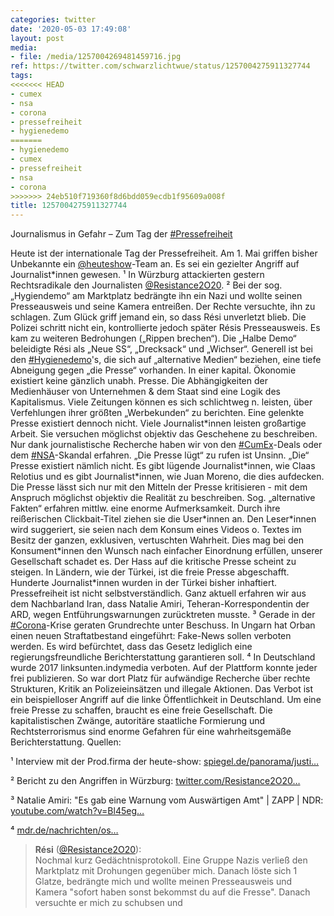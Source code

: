 ```yaml
---
categories: twitter
date: '2020-05-03 17:49:08'
layout: post
media:
- file: /media/1257004269481459716.jpg
ref: https://twitter.com/schwarzlichtwue/status/1257004275911327744
tags:
<<<<<<< HEAD
- cumex
- nsa
- corona
- pressefreiheit
- hygienedemo
=======
- hygienedemo
- cumex
- pressefreiheit
- nsa
- corona
>>>>>>> 24eb510f719360f8d6bdd059ecdb1f95609a008f
title: 1257004275911327744
---
```

Journalismus in Gefahr – Zum Tag der [#Pressefreiheit](/t/pressefreiheit)



Heute ist der internationale Tag der Pressefreiheit. Am 1. Mai griffen bisher Unbekannte ein [@heuteshow](https://twitter.com/heuteshow)-Team an. Es sei ein gezielter Angriff auf Journalist\*innen gewesen. ¹ 
In Würzburg attackierten gestern Rechtsradikale den Journalisten [@Resistance2O20](https://twitter.com/Resistance2O20). ² Bei der sog. „Hygiendemo“ am Marktplatz bedrängte ihn ein Nazi und wollte seinen Presseausweis und seine Kamera entreißen.
Der Rechte versuchte, ihn zu schlagen. Zum Glück griff jemand ein, so dass Rési unverletzt blieb. Die Polizei schritt nicht ein, kontrollierte jedoch später Résis Presseausweis. Es kam zu weiteren Bedrohungen („Rippen brechen“).
Die „Halbe Demo“ beleidigte Rési als „Neue SS“, „Drecksack“ und „Wichser“. Generell ist bei den [#Hygienedemo](/t/hygienedemo)'s, die sich auf „alternative Medien“ beziehen, eine tiefe Abneigung gegen „die Presse“ vorhanden.
In einer kapital. Ökonomie existiert keine gänzlich unabh. Presse. Die Abhängigkeiten der Medienhäuser von Unternehmen &amp; dem Staat sind eine Logik des Kapitalismus. Viele Zeitungen können es sich schlichtweg n. leisten, über Verfehlungen ihrer größten „Werbekunden“ zu berichten.
Eine gelenkte Presse existiert dennoch nicht. Viele Journalist\*innen leisten großartige Arbeit. Sie versuchen möglichst objektiv das Geschehene zu beschreiben. Nur dank journalistische Recherche haben wir von den [#CumEx](/t/cumex)-Deals oder dem [#NSA](/t/nsa)-Skandal erfahren.
„Die Presse lügt“ zu rufen ist Unsinn. „Die“ Presse existiert nämlich nicht. Es gibt lügende Journalist\*innen, wie Claas Relotius und es gibt Journalist\*innen, wie Juan Moreno, die dies aufdecken.
Die Presse lässt sich nur mit den Mitteln der Presse kritisieren - mit dem Anspruch möglichst objektiv die Realität zu beschreiben.
Sog. „alternative Fakten“ erfahren mittlw. eine enorme Aufmerksamkeit. Durch ihre reißerischen Clickbait-Titel ziehen sie die User\*innen an. Den Leser\*innen wird suggeriert, sie seien nach dem Konsum eines Videos o. Textes im Besitz der ganzen, exklusiven, vertuschten Wahrheit.
Dies mag bei den Konsument\*innen den Wunsch nach einfacher Einordnung erfüllen, unserer Gesellschaft schadet es.
Der Hass auf die kritische Presse scheint zu steigen. In Ländern, wie der Türkei, ist die freie Presse abgeschafft. Hunderte Journalist\*innen wurden in der Türkei bisher inhaftiert. Pressefreiheit ist nicht selbstverständlich.
Ganz aktuell erfahren wir aus dem Nachbarland Iran, dass Natalie Amiri, Teheran-Korrespondentin der ARD, wegen Entführungswarnungen zurücktreten musste. ³
Gerade in der [#Corona](/t/corona)-Krise geraten Grundrechte unter Beschuss. In Ungarn hat Orban einen neuen Straftatbestand eingeführt: Fake-News sollen verboten werden. Es wird befürchtet, dass das Gesetz lediglich eine regierungsfreundliche Berichterstattung garantieren soll. ⁴
In Deutschland wurde 2017 linksunten.indymedia verboten. Auf der Plattform konnte jeder frei publizieren. So war dort Platz für aufwändige Recherche über rechte Strukturen, Kritik an Polizeieinsätzen und illegale Aktionen.
Das Verbot ist ein beispielloser Angriff auf die linke Öffentlichkeit in Deutschland.
Um eine freie Presse zu schaffen, braucht es eine freie Gesellschaft. Die kapitalistischen Zwänge, autoritäre staatliche Formierung und Rechtsterrorismus sind enorme Gefahren für eine wahrheitsgemäße Berichterstattung.
Quellen:

¹ Interview mit der Prod.firma der heute-show: [spiegel.de/panorama/justi…](https://www.spiegel.de/panorama/justiz/angriff-auf-heute-show-team-interview-mit-harald-ortmann-dem-chef-der-produktionsfirma-a-7e6aacf5-b0a5-44e7-a73c-f57eccff6cfe)

 

² Bericht zu den Angriffen in Würzburg: [twitter.com/Resistance2O20…](https://twitter.com/Resistance2O20/status/1256606889007296516)



³ Natalie Amiri: "Es gab eine Warnung vom Auswärtigen Amt" | ZAPP | NDR: [youtube.com/watch?v=Bl45eg…](https://www.youtube.com/watch?v=Bl45eglc_LE) 



⁴ [mdr.de/nachrichten/os…](https://www.mdr.de/nachrichten/osteuropa/politik/pressefreiheit-ungarn-rumaenien-serbien-corona-pandemie-100.html)
> <b>Rési</b> ([@Resistance2O20](https://twitter.com/Resistance2O20)):  
>Nochmal kurz Gedächtnisprotokoll. Eine Gruppe Nazis verließ den Marktplatz mit Drohungen gegenüber mich. Danach löste sich 1 Glatze, bedrängte mich und wollte meinen Presseausweis und Kamera "sofort haben sonst bekommst du auf die Fresse". Danach versuchte er mich zu schubsen und  

